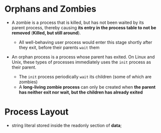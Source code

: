# Orphans and Zombies

- A zombie is a process that is killed, but has not been waited by its parent
  process, thereby causing **its entry in the process table to not be removed**
  (**Killed, but still around**).

  - All well-behaving user process would enter this stage shortly after they
    exit, before their parents `wait` them

- An orphan process is a process whose parent has exited. On Linux and Unix,
  these types of processes immediately uses the `init` process as their parent.
  - The `init` process periodically `wait` its children (some of which are
    zombies)
  - A **long-living zombie process** can only be created when **the parent has
    neither exit nor wait, but the children has already exited**

# Process Layout

- string literal stored inside the readonly section of **data**;
